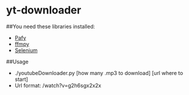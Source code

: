 # yt-downloader

##You need  these libraries installed:
- [Pafy](https://github.com/mps-youtube/pafy)
- [ffmpy](https://github.com/Ch00k/ffmpy)
- [Selenium](https://github.com/SeleniumHQ/selenium)

##Usage
- ./youtubeDownloader.py [how many .mp3 to download] [url where to start]
- Url format: /watch?v=g2h6sgx2x2x
